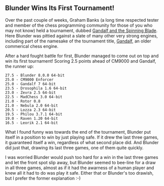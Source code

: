 Blunder Wins Its First Tournament!
----------------------------------

Over the past couple of weeks, Graham Banks (a long time respected tester and member of the chess programming community for those of 
you who may not know) held a tournament, dubbed [Gandalf and the Spinning Blade](http://talkchess.com/forum3/viewtopic.php?f=6&t=80228). 
Here Blunder was pittied against a slate of many other very strong engines, including part of the namesake of the tournament title,
[Gandalf](https://www.chessprogramming.org/Gandalf), an older commerical chess engine.

After a hard fought battle for first, Blunder managed to come out on top and win its first tournament! Scoring 2.5 points ahead of CM9000
and Gandalf, the runner up:

```
27.5 - Blunder 8.0.0 64-bit
25.0 - CM9000 Enforcer
25.0 - Gandalf 7 64-bit
23.5 - Drosophila 1.6 64-bit
23.0 - Zevra 2.5 64-bit
22.5 - MadChess 3.0 64-bit
21.0 - Rotor 0.8
21.0 - Nebula 2.0 64-bit
20.5 - Lozza 2.3 64-bit
19.5 - Philou 3.7.1 64-bit
19.0 - Raven 1.20 64-bit
16.5 - Leorik 2.1 64-bit
```

What I found funny was towards the end of the tournament, Blunder put itself in a position to win by just playing safe. If it drew the
last three games, it guaranteed itself a win, regardless of what second place did. And Blunder did just that, drawing its last three games,
one of them quite quickly. 

I was worried Blunder would push too hard for a win in the last three games and let the front spot slip away, but Blunder seemed to bee-line
for a draw in all three games, almost as if it had the awarness of a human player and knew all it had to do was play it safe. Either that
or Blunder's too drawish, but I prefer the former explanation :-)
